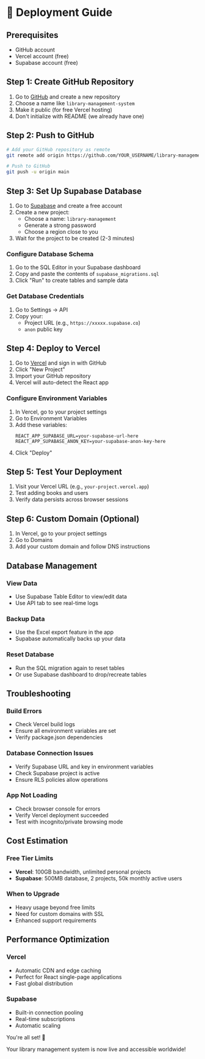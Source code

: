 # 🚀 Deployment Guide

## Prerequisites
- GitHub account
- Vercel account (free)
- Supabase account (free)

## Step 1: Create GitHub Repository

1. Go to [GitHub](https://github.com) and create a new repository
2. Choose a name like `library-management-system`
3. Make it public (for free Vercel hosting)
4. Don't initialize with README (we already have one)

## Step 2: Push to GitHub

```bash
# Add your GitHub repository as remote
git remote add origin https://github.com/YOUR_USERNAME/library-management-system.git

# Push to GitHub
git push -u origin main
```

## Step 3: Set Up Supabase Database

1. Go to [Supabase](https://supabase.com) and create a free account
2. Create a new project:
   - Choose a name: `library-management`
   - Generate a strong password
   - Choose a region close to you
3. Wait for the project to be created (2-3 minutes)

### Configure Database Schema

1. Go to the SQL Editor in your Supabase dashboard
2. Copy and paste the contents of `supabase_migrations.sql`
3. Click "Run" to create tables and sample data

### Get Database Credentials

1. Go to Settings → API
2. Copy your:
   - Project URL (e.g., `https://xxxxx.supabase.co`)
   - `anon` public key

## Step 4: Deploy to Vercel

1. Go to [Vercel](https://vercel.com) and sign in with GitHub
2. Click "New Project"
3. Import your GitHub repository
4. Vercel will auto-detect the React app

### Configure Environment Variables

1. In Vercel, go to your project settings
2. Go to Environment Variables
3. Add these variables:
   ```
   REACT_APP_SUPABASE_URL=your-supabase-url-here
   REACT_APP_SUPABASE_ANON_KEY=your-supabase-anon-key-here
   ```
4. Click "Deploy"

## Step 5: Test Your Deployment

1. Visit your Vercel URL (e.g., `your-project.vercel.app`)
2. Test adding books and users
3. Verify data persists across browser sessions

## Step 6: Custom Domain (Optional)

1. In Vercel, go to your project settings
2. Go to Domains
3. Add your custom domain and follow DNS instructions

## Database Management

### View Data
- Use Supabase Table Editor to view/edit data
- Use API tab to see real-time logs

### Backup Data
- Use the Excel export feature in the app
- Supabase automatically backs up your data

### Reset Database
- Run the SQL migration again to reset tables
- Or use Supabase dashboard to drop/recreate tables

## Troubleshooting

### Build Errors
- Check Vercel build logs
- Ensure all environment variables are set
- Verify package.json dependencies

### Database Connection Issues
- Verify Supabase URL and key in environment variables
- Check Supabase project is active
- Ensure RLS policies allow operations

### App Not Loading
- Check browser console for errors
- Verify Vercel deployment succeeded
- Test with incognito/private browsing mode

## Cost Estimation

### Free Tier Limits
- **Vercel**: 100GB bandwidth, unlimited personal projects
- **Supabase**: 500MB database, 2 projects, 50k monthly active users

### When to Upgrade
- Heavy usage beyond free limits
- Need for custom domains with SSL
- Enhanced support requirements

## Performance Optimization

### Vercel
- Automatic CDN and edge caching
- Perfect for React single-page applications
- Fast global distribution

### Supabase
- Built-in connection pooling
- Real-time subscriptions
- Automatic scaling

You're all set! 🎉

Your library management system is now live and accessible worldwide!